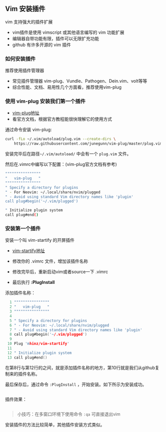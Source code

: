 ## Vim 安装插件

vim 支持强大的插件扩展

- vim插件是使用 vimscript 或其他语言编写的 vim 功能扩展
- 编辑器自带功能有限，插件可以无限扩充功能
- github 有许多开源的 vim 插件

### 如何安装插件

推荐使用插件管理器

- 常见插件管理器 vim-plug、Vundle、Pathogen、Dein.vim、volt等等
- 综合性能、文档、易用性几个方面看，推荐使用vim-plug



### 使用 vim-plug 安装我们第一个插件

- [vim-plug地址](https://github.com/junegunn/vim-plug)
- 看官方文档，根据官方教程能很快理解它的使用方式

通过命令安装 vim-plug:

```bash
curl -fLo ~/.vim/autoload/plug.vim --create-dirs \
    https://raw.githubusercontent.com/junegunn/vim-plug/master/plug.vim
```

安装完毕后在路径`~/.vim/autoload/` 中会有一个 `plug.vim` 文件。

然后在.vimrc中编写以下配置：(vim-plug官方文档有参考)

```bash
""""""""""""""""
"   vim-plug   "
""""""""""""""""
" Specify a directory for plugins
" - For Neovim: ~/.local/share/nvim/plugged
" - Avoid using standard Vim directory names like 'plugin'
call plug#begin('~/.vim/plugged')

" Initialize plugin system
call plug#end()

```



### 安装第一个插件

安装一个叫 vim-startify 的开屏插件

- [vim-startify地址](https://github.com/mhinz/vim-startify)

- 修改你的 .vimrc 文件，增加该插件名称
- 修改完毕后，重新启动vim或者source一下 .vimrc 
- 最后执行 **:PlugInstall**

添加插件名称：

```c
  1 """"""""""""""""
  2 "   vim-plug   "
  3 """"""""""""""""
  4 
  5 " Specify a directory for plugins
  6 " - For Neovim: ~/.local/share/nvim/plugged
  7 " - Avoid using standard Vim directory names like 'plugin'
  8 call plug#begin('~/.vim/plugged')
  9 
 10 Plug 'mhinz/vim-startify'
 11 
 12 " Initialize plugin system
 13 call plug#end()
```

在第8行与第12行的之间，就是添加插件名称的地方，第10行就是我们从github复制来的插件名称。

最后保存后，通过命令 `:PlugInstall` ，开始安装。如下所示为安装成功。

![]()

插件效果：

![]()

> 小技巧：在多窗口环境下使用命令 `:qa` 可直接退出vim

安装插件的方法比较简单，其他插件安装方式类似。

